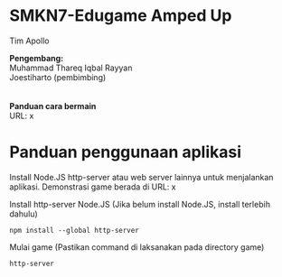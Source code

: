 # SMKN7-Edugame Amped Up
Tim Apollo

**Pengembang:**\
Muhammad Thareq Iqbal Rayyan\
Joestiharto (pembimbing)\
\
\
**Panduan cara bermain**\
URL: x

# Panduan penggunaan aplikasi
Install Node.JS http-server atau web server lainnya untuk menjalankan aplikasi. 
Demonstrasi game berada di URL: x

Install http-server Node.JS (Jika belum install Node.JS, install terlebih dahulu)
```
npm install --global http-server
```

Mulai game (Pastikan command di laksanakan pada directory game)
```
http-server 
```

